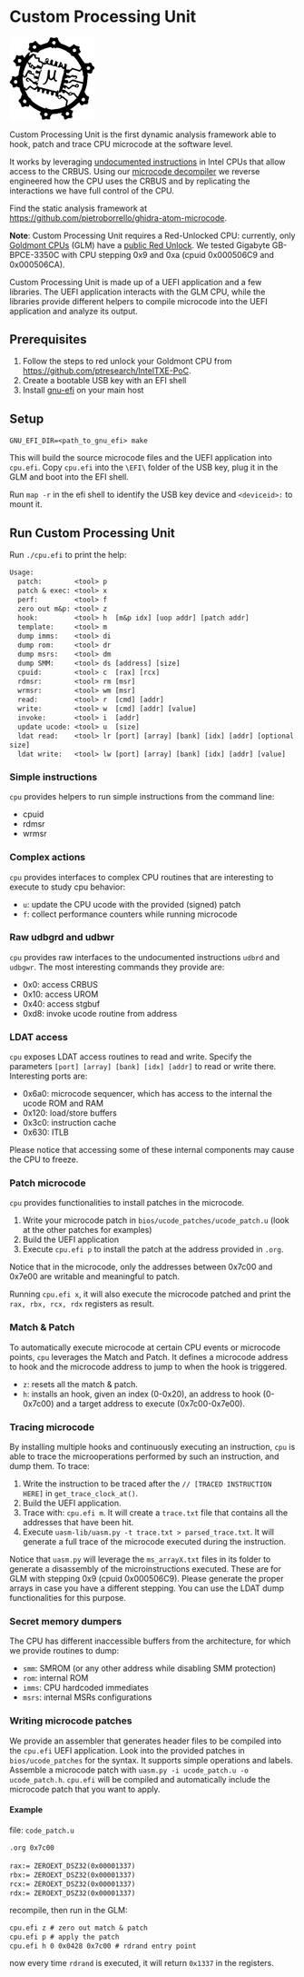 # Custom Processing Unit

<img src="./images/cpu_logo.svg" width=150>

Custom Processing Unit is the first dynamic analysis framework able to hook, patch and trace CPU microcode at the software level.

It works by leveraging [undocumented instructions](https://github.com/chip-red-pill/udbgInstr) in Intel CPUs that allow access to the CRBUS.
Using our [microcode decompiler](https://github.com/pietroborrello/ghidra-atom-microcode) we reverse engineered how the CPU uses the CRBUS and by replicating the interactions we have full control of the CPU.

Find the static analysis framework at https://github.com/pietroborrello/ghidra-atom-microcode.

**Note**: Custom Processing Unit requires a Red-Unlocked CPU: currently, only [Goldmont CPUs](https://en.wikipedia.org/wiki/Goldmont) (GLM) have a [public Red Unlock](https://github.com/ptresearch/IntelTXE-PoC). We tested Gigabyte GB-BPCE-3350C with CPU stepping 0x9 and 0xa (cpuid 0x000506C9 and 0x000506CA).

Custom Processing Unit is made up of a UEFI application and a few libraries. The UEFI application interacts with the GLM CPU, while the libraries provide different helpers to compile microcode into the UEFI application and analyze its output.

## Prerequisites

1. Follow the steps to red unlock your Goldmont CPU from https://github.com/ptresearch/IntelTXE-PoC.
2. Create a bootable USB key with an EFI shell
3. Install [gnu-efi](https://wiki.osdev.org/GNU-EFI) on your main host

## Setup

```
GNU_EFI_DIR=<path_to_gnu_efi> make
```

This will build the source microcode files and the UEFI application into `cpu.efi`.
Copy `cpu.efi` into the `\EFI\` folder of the USB key, plug it in the GLM and boot into the EFI shell.

Run `map -r` in the efi shell to identify the USB key device and `<deviceid>:` to mount it.

## Run Custom Processing Unit

Run `./cpu.efi` to print the help:

```
Usage:
  patch:        <tool> p
  patch & exec: <tool> x
  perf:         <tool> f
  zero out m&p: <tool> z
  hook:         <tool> h  [m&p idx] [uop addr] [patch addr]
  template:     <tool> m
  dump imms:    <tool> di
  dump rom:     <tool> dr
  dump msrs:    <tool> dm
  dump SMM:     <tool> ds [address] [size]
  cpuid:        <tool> c  [rax] [rcx]
  rdmsr:        <tool> rm [msr]
  wrmsr:        <tool> wm [msr]
  read:         <tool> r  [cmd] [addr]
  write:        <tool> w  [cmd] [addr] [value]
  invoke:       <tool> i  [addr]
  update ucode: <tool> u  [size]
  ldat read:    <tool> lr [port] [array] [bank] [idx] [addr] [optional size]
  ldat write:   <tool> lw [port] [array] [bank] [idx] [addr] [value]
```

### Simple instructions

`cpu` provides helpers to run simple instructions from the command line:
* cpuid
* rdmsr
* wrmsr

### Complex actions
`cpu` provides interfaces to complex CPU routines that are interesting to execute to study cpu behavior:
* `u`: update the CPU ucode with the provided (signed) patch
* `f`: collect performance counters while running microcode

### Raw udbgrd and udbwr

`cpu` provides raw interfaces to the undocumented instructions `udbrd` and `udbgwr`.
The most interesting commands they provide are:
* 0x0:  access CRBUS
* 0x10: access UROM
* 0x40: access stgbuf
* 0xd8: invoke ucode routine from address

### LDAT access
`cpu` exposes LDAT access routines to read and write. Specify the parameters  `[port] [array] [bank] [idx] [addr]` to read or write there.
Interesting ports are:
* 0x6a0: microcode sequencer, which has access to the internal the ucode ROM and RAM
* 0x120: load/store buffers
* 0x3c0: instruction cache
* 0x630: ITLB

Please notice that accessing some of these internal components may cause the CPU to freeze.

### Patch microcode

`cpu` provides functionalities to install patches in the microcode. 
1. Write your microcode patch in `bios/ucode_patches/ucode_patch.u` (look at the other patches for examples)
2. Build the UEFI application
3. Execute `cpu.efi p` to install the patch at the address provided in `.org`.

Notice that in the microcode, only the addresses between 0x7c00 and 0x7e00 are writable and meaningful to patch.

Running `cpu.efi x`, it will also execute the microcode patched and print the `rax, rbx, rcx, rdx` registers as result.

### Match & Patch

To automatically execute microcode at certain CPU events or microcode points, `cpu` leverages the Match and Patch. 
It defines a microcode address to hook and the microcode address to jump to when the hook is triggered.

* `z`: resets all the match & patch.
* `h`: installs an hook, given an index (0-0x20), an address to hook (0-0x7c00) and a target address to execute (0x7c00-0x7e00).

### Tracing microcode

By installing multiple hooks and continuously executing an instruction, `cpu` is able to trace the microoperations performed by such an instruction, and dump them. To trace:

1. Write the instruction to be traced after the `// [TRACED INSTRUCTION HERE]` in `get_trace_clock_at()`.
2. Build the UEFI application.
3. Trace with: `cpu.efi m`.
It will create a `trace.txt` file that contains all the addresses that have been hit.
4. Execute `uasm-lib/uasm.py -t trace.txt > parsed_trace.txt`.
It will generate a full trace of the microcode executed during the instruction.

Notice that `uasm.py` will leverage the `ms_arrayX.txt` files in its folder to generate a disassembly of the microinstructions executed. These are for GLM with stepping 0x9 (cpuid 0x000506C9). Please generate the proper arrays in case you have a different stepping.
You can use the LDAT dump functionalities for this purpose.

### Secret memory dumpers

The CPU has different inaccessible buffers from the architecture, for which we provide routines to dump:
* `smm`: SMROM (or any other address while disabling SMM protection)
* `rom`: internal ROM
* `imms`: CPU hardcoded immediates
* `msrs`: internal MSRs configurations

### Writing microcode patches

We provide an assembler that generates header files to be compiled into the `cpu.efi` UEFI application.
Look into the provided patches in `bios/ucode_patches` for the syntax.
It supports simple operations and labels.
Assemble a microcode patch with `uasm.py -i ucode_patch.u -o ucode_patch.h`.
`cpu.efi` will be compiled and automatically include the microcode patch that you want to apply.

#### Example

file: `code_patch.u`
```
.org 0x7c00

rax:= ZEROEXT_DSZ32(0x00001337)
rbx:= ZEROEXT_DSZ32(0x00001337)
rcx:= ZEROEXT_DSZ32(0x00001337)
rdx:= ZEROEXT_DSZ32(0x00001337)
```

recompile, then run in the GLM:
```
cpu.efi z # zero out match & patch
cpu.efi p # apply the patch
cpu.efi h 0 0x0428 0x7c00 # rdrand entry point
```
now every time `rdrand` is executed, it will return `0x1337` in the registers.